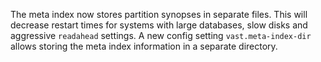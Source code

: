 The meta index now stores partition synopses in separate files. This will
decrease restart times for systems with large databases, slow disks and
aggressive `readahead` settings. A new config setting `vast.meta-index-dir`
allows storing the meta index information in a separate directory.
